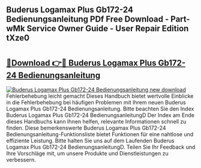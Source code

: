 ## Buderus Logamax Plus Gb172-24 Bedienungsanleitung PDf Free Download - Part-wMk Service Owner Guide - User Repair Edition tXze0

# <h2><a href="http://df47ll.blite.top/?on=Buderus+Logamax+Plus+Gb172-24+Bedienungsanleitung">🔗Download 👉🔴 Buderus Logamax Plus Gb172-24 Bedienungsanleitung</a></h2>

[![Buderus Logamax Plus Gb172-24 Bedienungsanleitung new download](https://i.imgur.com/lujVjoI.png)](http://df47ll.blite.top/?on=Buderus+Logamax+Plus+Gb172-24+Bedienungsanleitung)
Fehlerbehebung leicht gemacht Dieses Handbuch bietet wertvolle Einblicke in die Fehlerbehebung bei häufigen Problemen mit Ihrem neuen Buderus Logamax Plus Gb172-24 Bedienungsanleitung. Bitte beachten Sie den Index Buderus Logamax Plus Gb172-24 BedienungsanleitungD Der Index am Ende dieses Handbuchs kann Ihnen helfen, relevante Informationen schnell zu finden. Diese bemerkenswerte Buderus Logamax Plus Gb172-24 Bedienungsanleitung-Funktionsliste bietet Funktionen für eine nahtlose und effiziente Leistung. Bitte halten Sie uns auf dem Laufenden Buderus Logamax Plus Gb172-24 BedienungsanleitungD. Teilen Sie Ihr Feedback und Ihre Vorschläge mit, um unsere Produkte und Dienstleistungen zu verbessern.
